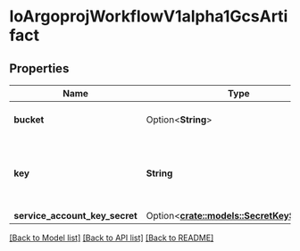 # IoArgoprojWorkflowV1alpha1GcsArtifact

## Properties

Name | Type | Description | Notes
------------ | ------------- | ------------- | -------------
**bucket** | Option<**String**> | Bucket is the name of the bucket | [optional]
**key** | **String** | Key is the path in the bucket where the artifact resides | 
**service_account_key_secret** | Option<[**crate::models::SecretKeySelector**](SecretKeySelector.md)> |  | [optional]

[[Back to Model list]](../README.md#documentation-for-models) [[Back to API list]](../README.md#documentation-for-api-endpoints) [[Back to README]](../README.md)


